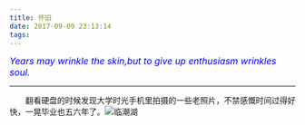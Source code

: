 ```yaml
---
title: 怀旧
date: 2017-09-09 23:13:14
tags:
---
```


<font color='blue' style="font-style:italic" size="3">Years may wrinkle the skin,but to give up enthusiasm wrinkles soul.</font>

------

&emsp;&emsp;翻看硬盘的时候发现大学时光手机里拍摄的一些老照片，不禁感慨时间过得好快，一晃毕业也五六年了。![临潮湖](/images/album/201008/图像148.jpg)
